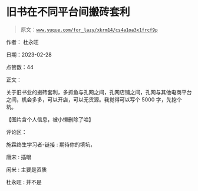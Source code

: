 # 旧书在不同平台间搬砖套利

> 原文：[`www.yuque.com/for_lazy/xkrm14/cs4a1oa3x1frcf9p`](https://www.yuque.com/for_lazy/xkrm14/cs4a1oa3x1frcf9p)

作者： 杜永旺 

日期：2023-02-28 

点赞数：44 

正文： 

关于旧书业的搬砖套利，多抓鱼与孔网之间，孔网店铺之间，孔网与其他电商平台之间，机会多多，可以开店，可以无货源。我觉得可以写个 5000 字，先挖个坑。 

【图片含个人信息，被小懒删除了哈】 

评论区： 

施霖终生学习者-链接 : 期待你的填坑， 

唐宋 : 插眼 

闲米 : 主要是资质 

杜永旺 : 并不是 

